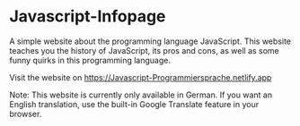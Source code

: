 # Javascript-Infopage
A simple website about the programming language JavaScript. This website teaches you the history of JavaScript, its pros and cons, as well as some funny quirks in this programming language.

Visit the website on https://Javascript-Programmiersprache.netlify.app

Note: This website is currently only available in German. If you want an English translation, use the built-in Google Translate feature in your browser. 
